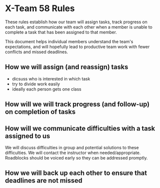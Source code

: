 # X-Team 58 Rules

These rules establish how our team will assign tasks,
track progress on each task, and communicate with each other 
when a member is unable to complete a task that has been assigned to that member.

This document helps individual members understand the team's expectations,
and will hopefully lead to productive team work with fewer conflicts
and missed deadlines.

## How we will assign (and reassign) tasks
* dicsuss who is interested in which task
* try to divide work easily
* ideally each person gets one class

## How will we will track progress (and follow-up) on completion of tasks



## How will we communicate difficulties with a task assigned to us

We will discuss difficulties in group and potential solutions to these difficulties. We will contact the instructor when needed/appropriate. Roadblocks should be voiced early so they can be addressed promptly.

## How we will back up each other to ensure that deadlines are not missed






